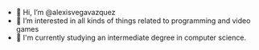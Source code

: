 - 👋 Hi, I’m @alexisvegavazquez
- 👀 I’m interested in all kinds of things related to programming and video games
- 🌱 I'm currently studying an intermediate degree in computer science.

<!---
alexisvegavazquez/alexisvegavazquez is a ✨ special ✨ repository because its `README.md` (this file) appears on your GitHub profile.
You can click the Preview link to take a look at your changes.
--->
